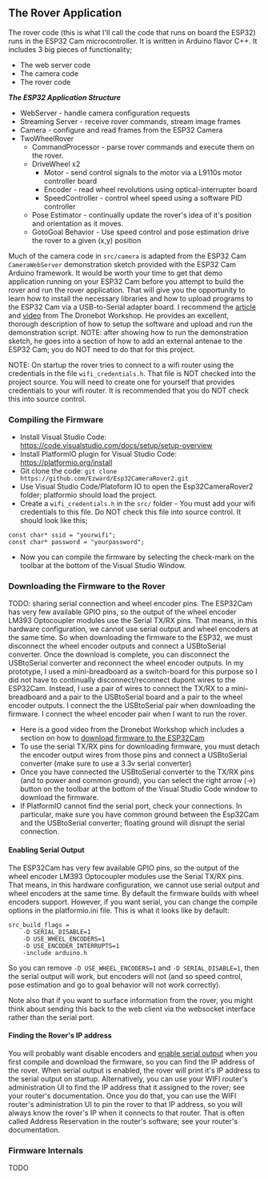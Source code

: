 ## The Rover Application
The rover code (this is what I'll call the code that runs on board the ESP32) runs in the ESP32 Cam microcontroller.  It is written in Arduino flavor C++.  It includes 3 big pieces of functionality;
- The web server code
- The camera code
- The rover code

***The ESP32 Application Structure***
- WebServer - handle camera configuration requests
- Streaming Server - receive rover commands, stream image frames
- Camera - configure and read frames from the ESP32 Camera
- TwoWheelRover
    - CommandProcessor - parse rover commands and execute them on the rover.
    - DriveWheel x2
        - Motor - send control signals to the motor via a L9110s motor controller board
        - Encoder - read wheel revolutions using optical-interrupter board
        - SpeedController - control wheel speed using a software PID controller
    - Pose Estimator - continually update the rover's idea of it's position and orientation as it moves.
    - GotoGoal Behavior - Use speed control and pose estimation drive the rover to a given (x,y) position

Much of the camera code in `src/camera` is adapted from the ESP32 Cam `CameraWebServer` demonstration sketch provided with the ESP32 Cam Arduino framework.  It would be worth your time to get that demo application running on your ESP32 Cam before you attempt to build the rover and run the rover application.  That will give you the opportunity to learn how to install the necessary libraries and how to upload programs to the ESP32 Cam via a USB-to-Serial adapter board.  I recommend the [article](https://dronebotworkshop.com/esp32-cam-intro/) and [video](https://www.youtube.com/watch?v=visj0KE5VtY) from The Dronebot Workshop.  He provides an excellent, thorough description of how to setup the software and upload and run the demonstration script.  NOTE: after showing how to run the demonstration sketch, he goes into a section of how to add an external antenae to the ESP32 Cam; you do NOT need to do that for this project.

NOTE: On startup the rover tries to connect to a wifi router using the credentials in the file `wifi_credentials.h`.  That file is NOT checked into the project source.  You will need to create one for yourself that provides credentials to your wifi router.  It is recommended that you do NOT check this into source control.

### Compiling the Firmware
- Install Visual Studio Code: https://code.visualstudio.com/docs/setup/setup-overview
- Install PlatformIO plugin for Visual Studio Code: https://platformio.org/install
- Git clone the code: `git clone https://github.com/Ezward/Esp32CameraRover2.git`
- Use Visual Studio Code/Platoform IO to open the Esp32CameraRover2 folder; platformio should load the project.
- Create a `wifi_credentials.h` in the `src/` folder - You must add your wifi credentials to this file.  Do NOT check this file into source control.  It should look like this;
```
const char* ssid = "yourwifi";
const char* password = "yourpassword";
```
- Now you can compile the firmware by selecting the check-mark on the toolbar at the bottom of the Visual Studio Window.

### Downloading the Firmware to the Rover
TODO: sharing serial connection and wheel encoder pins.
The ESP32Cam has very few available GPIO pins, so the output of the wheel encoder LM393 Optocoupler modules use the Serial TX/RX pins.  That means, in this hardware configuration, we cannot use serial output and wheel encoders at the same time.  So when downloading the firmware to the ESP32, we must disconnect the wheel encoder outputs and connect a USBtoSerial converter.  Once the download is complete, you can disconnect the USBtoSerial converter and reconnect the wheel encoder outputs.  In my prototype, I used a mini-breadboard as a switch-board for this purpose so I did not have to continually disconnect/reconnect dupont wires to the ESP32Cam.  Instead, I use a pair of wires to connect the TX/RX to a mini-breadboard and a pair to the USBtoSerial board and a pair to the wheel encoder outputs.  I connect the the USBtoSerial pair when downloading the firmware.  I connect the wheel encoder pair when I want to run the rover.

- Here is a good video from the Dronebot Workshop which includes a section on how to [download firmware to the ESP32Cam](https://youtu.be/visj0KE5VtY?t=429) 
- To use the serial TX/RX pins for downloading firmware, you must detach the encoder output wires from those pins and connect a USBtoSerial converter (make sure to use a 3.3v serial converter)  
- Once you have connected the USBtoSerial converter to the TX/RX pins (and to power and common ground), you can select the right arrow (->) button on the toolbar at the bottom of the Visual Studio Code window to download the firmware.
- If PlatformIO cannot find the serial port, check your connections.  In particular, make sure you have common ground between the Esp32Cam and the USBtoSerial converter; floating ground will disrupt the serial connection.

#### Enabling Serial Output
The ESP32Cam has very few available GPIO pins, so the output of the wheel encoder LM393 Optocoupler modules use the Serial TX/RX pins.  That means, in this hardware configuration, we cannot use serial output and wheel encoders at the same time.  By default the firmware builds with wheel encoders support.  However, if you want serial, you can change the compile options in the platformio.ini file.  This is what it looks like by default: 
```
src_build_flags = 
	-D SERIAL_DISABLE=1
	-D USE_WHEEL_ENCODERS=1
	-D USE_ENCODER_INTERRUPTS=1
    -include arduino.h
```
So you can remove `-D USE_WHEEL_ENCODERS=1` and `-D SERIAL_DISABLE=1`, then the serial output will work, but encoders will not (and so speed control, pose estimation and go to goal behavior will not work correctly).

Note also that if you want to surface information from the rover, you might think about sending this back to the web client via the websocket interface rather than the serial port.

#### Finding the Rover's IP address
You will probably want disable encoders and [enable serial output](#enabling_serial_output) when you first compile and download the firmware, so you can find the IP address of the rover.  When serial output is enabled, the rover will print it's IP address to the serial output on startup.  Alternatively, you can use your WIFI router's administration UI to find the IP address that it assigned to the rover; see your router's documentation.  Once you do that, you can use the WIFI router's administration UI to pin the rover to that IP address, so you will always know the rover's IP when it connects to that router.  That is often called Address Reservation in the router's software; see your router's documentation.

### Firmware Internals
TODO